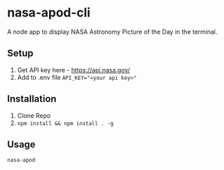 # nasa-apod-cli
A node app to display NASA Astronomy Picture of the Day in the terminal.

## Setup
1. Get API key here - https://api.nasa.gov/
2. Add to .env file `API_KEY="<your api key>"`

## Installation
1. Clone Repo
2. `npm install && npm install . -g`

## Usage
`nasa-apod`
